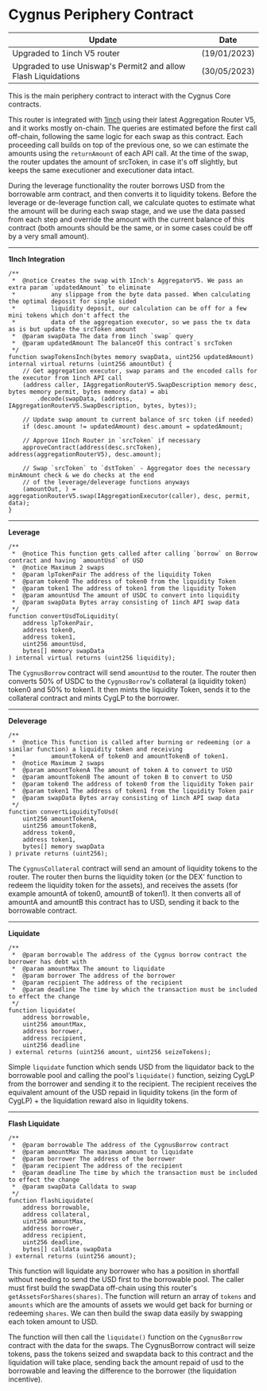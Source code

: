 # **Cygnus Periphery Contract**


| Update                             | Date |
|-|-|
|Upgraded to 1inch V5 router | (19/01/2023) |
|Upgraded to use Uniswap's Permit2 and allow Flash Liquidations | (30/05/2023)|

This is the main periphery contract to interact with the Cygnus Core contracts.

This router is integrated with <a href="https://1inch.io">1inch</a> using their latest Aggregation Router V5, and it works mostly
on-chain. The queries are estimated before the first call off-chain, following the same logic for each swap as this
contract. Each proceeding call builds on top of the previous one, so we can estimate the amounts using the `returnAmount` of each API call. At the time of the swap, the router updates the amount of srcToken, in case it's off slightly, but keeps the same executioner and executioner data intact.

During the leverage functionality the router borrows USD from the borrowable arm contract, and then
converts it to liquidity tokens. Before the leverage or de-leverage function call,
we calculate quotes to estimate what the amount will be during each swap stage, and we use the data
passed from each step and override the amount with the current balance of this contract (both amounts
should be the same, or in some cases could be off by a very small amount).

 <hr/>

**1Inch Integration**

```solidity
/**
 *  @notice Creates the swap with 1Inch's AggregatorV5. We pass an extra param `updatedAmount` to eliminate
 *          any slippage from the byte data passed. When calculating the optimal deposit for single sided
 *          liquidity deposit, our calculation can be off for a few mini tokens which don't affect the
 *          data of the aggregation executor, so we pass the tx data as is but update the srcToken amount
 *  @param swapData The data from 1inch `swap` query
 *  @param updatedAmount The balanceOf this contract`s srcToken
 */
function swapTokensInch(bytes memory swapData, uint256 updatedAmount) internal virtual returns (uint256 amountOut) {
    // Get aggregation executor, swap params and the encoded calls for the executor from 1inch API call
    (address caller, IAggregationRouterV5.SwapDescription memory desc, bytes memory permit, bytes memory data) = abi
        .decode(swapData, (address, IAggregationRouterV5.SwapDescription, bytes, bytes));

    // Update swap amount to current balance of src token (if needed)
    if (desc.amount != updatedAmount) desc.amount = updatedAmount;

    // Approve 1Inch Router in `srcToken` if necessary
    approveContract(address(desc.srcToken), address(aggregationRouterV5), desc.amount);

    // Swap `srcToken` to `dstToken` - Aggregator does the necessary minAmount check & we do checks at the end
    // of the leverage/deleverage functions anyways
    (amountOut, ) = aggregationRouterV5.swap(IAggregationExecutor(caller), desc, permit, data);
}
```

<hr />

**Leverage**

```solidity
/**
 *  @notice This function gets called after calling `borrow` on Borrow contract and having `amountUsd` of USD
 *  @notice Maximum 2 swaps
 *  @param lpTokenPair The address of the liquidity Token
 *  @param token0 The address of token0 from the liquidity Token
 *  @param token1 The address of token1 from the liquidity Token
 *  @param amountUsd The amount of USDC to convert into liquidity
 *  @param swapData Bytes array consisting of 1inch API swap data
 */
function convertUsdToLiquidity(
    address lpTokenPair,
    address token0,
    address token1,
    uint256 amountUsd,
    bytes[] memory swapData
) internal virtual returns (uint256 liquidity);
```

The `CygnusBorrow` contract will send `amountUsd` to the router. The router then converts 50% of USDC to the `CygnusBorrow`'s collateral (a liquidity token) token0 and 50% to token1. It then mints the liquidity Token, sends it to the collateral contract and mints CygLP to the borrower.

<hr/>

**Deleverage**

```solidity
/**
 *  @notice This function is called after burning or redeeming (or a similar function) a liquidity token and receiving
 *          amountTokenA of token0 and amountTokenB of token1.
 *  @notice Maximum 2 swaps
 *  @param amountTokenA The amount of token A to convert to USD
 *  @param amountTokenB The amount of token B to convert to USD
 *  @param token0 The address of token0 from the liquidity Token pair
 *  @param token1 The address of token1 from the liquidity Token pair
 *  @param swapData Bytes array consisting of 1inch API swap data
 */
function convertLiquidityToUsd(
    uint256 amountTokenA,
    uint256 amountTokenB,
    address token0,
    address token1,
    bytes[] memory swapData
) private returns (uint256);
```

The `CygnusCollateral` contract will send an amount of liquidity tokens to the router. The router then burns the liquidity token (or the DEX' function to redeem the liquidity token for the assets), and receives the assets (for example amountA of token0, amountB of token1). It then converts all of amountA and amountB this contract has to USD, sending it back to the borrowable contract.

<hr />

**Liquidate**

```solidity
/**
 *  @param borrowable The address of the Cygnus borrow contract the borrower has debt with
 *  @param amountMax The amount to liquidate
 *  @param borrower The address of the borrower
 *  @param recipient The address of the recipient
 *  @param deadline The time by which the transaction must be included to effect the change
 */
function liquidate(
    address borrowable,
    uint256 amountMax,
    address borrower,
    address recipient,
    uint256 deadline
) external returns (uint256 amount, uint256 seizeTokens);
```

Simple `liquidate` function which sends USD from the liquidator back to the borrowable pool and calling the pool's `liquidate()` function, seizing CygLP from the borrower and sending it to the recipient. The recipient receives the equivalent amount of the USD repaid in liquidity tokens (in the form of CygLP) + the liquidation reward also in liquidity tokens.

<hr />

**Flash Liquidate**

```solidity
/**
 *  @param borrowable The address of the CygnusBorrow contract
 *  @param amountMax The maximum amount to liquidate
 *  @param borrower The address of the borrower
 *  @param recipient The address of the recipient
 *  @param deadline The time by which the transaction must be included to effect the change
 *  @param swapData Calldata to swap
 */
function flashLiquidate(
    address borrowable,
    address collateral,
    uint256 amountMax,
    address borrower,
    address recipient,
    uint256 deadline,
    bytes[] calldata swapData
) external returns (uint256 amount);
```

This function will liquidate any borrower who has a position in shortfall without needing to send the USD first to the borrowable pool. The caller must first build the swapData off-chain using this router's `getAssetsForShares(shares)`. The function will return an array of `tokens` and `amounts` which are the amounts of assets we would get back for burning or redeeming `shares`. We can then build the swap data easily by swapping each token amount to USD.

The function will then call the `liquidate()` function on the `CygnusBorrow` contract with the data for the swaps. The CygnusBorrow contract will seize tokens, pass the tokens seized and swapdata back to this contract and the liquidation will take place, sending back the amount repaid of usd to the borrowable and leaving the difference to the borrower (the liquidation incentive).
